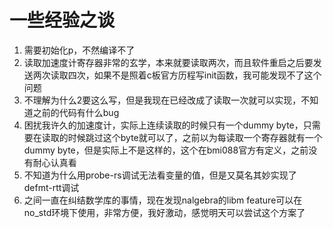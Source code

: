 # 一些经验之谈

1. 需要初始化p，不然编译不了
2. 读取加速度计寄存器非常的玄学，本来就要读取两次，而且软件重启之后要发送两次读取四次，如果不是照着c板官方历程写init函数，我可能发现不了这个问题
3. 不理解为什么2要这么写，但是我现在已经改成了读取一次就可以实现，不知道之前的代码有什么bug
4. 困扰我许久的加速度计，实际上连续读取的时候只有一个dummy byte，只需要在读取的时候跳过这个byte就可以了，之前以为每读取一个寄存器就有一个dummy byte，但是实际上不是这样的，这个在bmi088官方有定义，之前没有耐心认真看
5. 不知道为什么用probe-rs调试无法看变量的值，但是又莫名其妙实现了defmt-rtt调试
6. 之间一直在纠结数学库的事情，现在发现nalgebra的libm feature可以在no_std环境下使用，非常方便，我好激动，感觉明天可以尝试这个方案了
